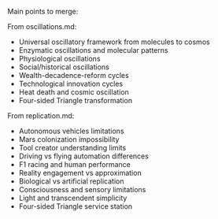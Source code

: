 Main points to merge:

From oscillations.md:
- Universal oscillatory framework from molecules to cosmos
- Enzymatic oscillations and molecular patterns
- Physiological oscillations
- Social/historical oscillations
- Wealth-decadence-reform cycles
- Technological innovation cycles
- Heat death and cosmic oscillation
- Four-sided Triangle transformation

From replication.md:
- Autonomous vehicles limitations
- Mars colonization impossibility
- Tool creator understanding limits
- Driving vs flying automation differences
- F1 racing and human performance
- Reality engagement vs approximation
- Biological vs artificial replication
- Consciousness and sensory limitations
- Light and transcendent simplicity
- Four-sided Triangle service station
